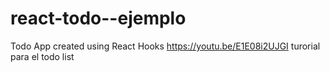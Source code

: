 # react-todo--ejemplo
Todo App created using React Hooks
https://youtu.be/E1E08i2UJGI  turorial para el todo list

